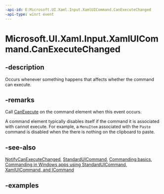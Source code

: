 ```yaml
---
-api-id: E:Microsoft.UI.Xaml.Input.XamlUICommand.CanExecuteChanged
-api-type: winrt event
---
```


<!-- Event syntax.
public event EventHandler CanExecuteChanged<object>
-->

# Microsoft.UI.Xaml.Input.XamlUICommand.CanExecuteChanged

## -description

Occurs whenever something happens that affects whether the command can execute.

## -remarks

Call [CanExecute](xamluicommand_canexecute_508446764.md) on the command element when this event occurs.

A command element typically disables itself if the command it is associated with cannot execute. For example, a `MenuItem` associated with the `Paste` command is disabled when the there is nothing on the clipboard to paste.

## -see-also

[NotifyCanExecuteChanged](xamluicommand_notifycanexecutechanged_1647343835.md), [StandardUICommand](standarduicommand.md), [Commanding basics](/windows/uwp/layout/commanding-basics), [Commanding in Windows apps using StandardUICommand, XamlUICommand, and ICommand](/windows/apps/design/controls/commanding)

## -examples
